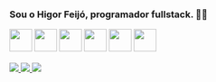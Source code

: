 ### Sou o Higor Feijó, programador fullstack. 👋🚀

<div>
  <img height=40 width=40 src="https://cdn.jsdelivr.net/gh/devicons/devicon/icons/javascript/javascript-original.svg" />
  <img height=40 width=40 src="https://cdn.jsdelivr.net/gh/devicons/devicon/icons/typescript/typescript-original.svg" />
  <img height=40 width=40 src="https://cdn.jsdelivr.net/gh/devicons/devicon/icons/nodejs/nodejs-original.svg" />
  <img height=40 width=40 src="https://cdn.jsdelivr.net/gh/devicons/devicon/icons/nextjs/nextjs-original.svg" />
  <img height=40 width=40 src="https://cdn.jsdelivr.net/gh/devicons/devicon/icons/react/react-original-wordmark.svg" />
  <img height=40 width=40 src="https://cdn.jsdelivr.net/gh/devicons/devicon/icons/socketio/socketio-original.svg" />
</div>
<br />
<div>
  <a href='https://discord.gg/YwXzNkcw' target='_blank'>
    <img src='https://img.shields.io/badge/Discord-7289DA?style=for-the-badge&logo=discord&logoColor=white' />
  </a>
  
  <a href='https://www.linkedin.com/in/higorfeijo/' target='_blank'>
    <img src='https://img.shields.io/badge/LinkedIn-0077B5?style=for-the-badge&logo=linkedin&logoColor=white' />
  </a>
  
  <a href='https://www.youtube.com/@AlemDoCodigo' target='_blank'>
    <img src='https://img.shields.io/badge/YouTube-FF0000?style=for-the-badge&logo=youtube&logoColor=white' />
  </a>
</div>

